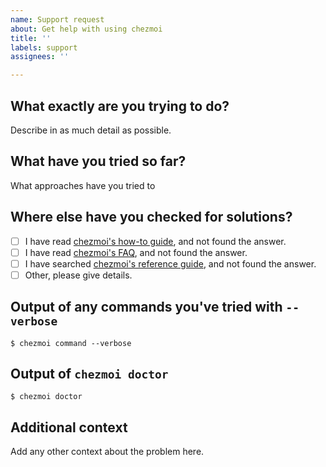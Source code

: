 ```yaml
---
name: Support request
about: Get help with using chezmoi
title: ''
labels: support
assignees: ''

---
```


## What exactly are you trying to do?

Describe in as much detail as possible.

## What have you tried so far?

What approaches have you tried to 

## Where else have you checked for solutions?

* [ ] I have read [chezmoi's how-to
  guide](https://github.com/twpayne/chezmoi/blob/master/docs/HOWTO.md), and not
  found the answer.
* [ ] I have read [chezmoi's
  FAQ](https://github.com/twpayne/chezmoi/blob/master/docs/FAQ.md), and not
  found the answer.
* [ ] I have searched [chezmoi's reference
  guide](https://github.com/twpayne/chezmoi/blob/master/docs/REFERENCE.md), and
  not found the answer.
* [ ] Other, please give details.

## Output of any commands you've tried with `--verbose`

```
$ chezmoi command --verbose
```

## Output of `chezmoi doctor`

```
$ chezmoi doctor
```

## Additional context

Add any other context about the problem here.
